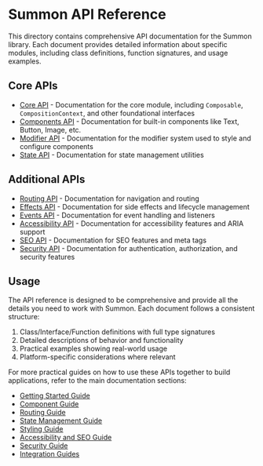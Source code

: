 # Summon API Reference

This directory contains comprehensive API documentation for the Summon library. Each document provides detailed information about specific modules, including class definitions, function signatures, and usage examples.

## Core APIs

- [Core API](core.md) - Documentation for the core module, including `Composable`, `CompositionContext`, and other foundational interfaces
- [Components API](components.md) - Documentation for built-in components like Text, Button, Image, etc.
- [Modifier API](modifier.md) - Documentation for the modifier system used to style and configure components
- [State API](state.md) - Documentation for state management utilities

## Additional APIs

- [Routing API](routing.md) - Documentation for navigation and routing
- [Effects API](effects.md) - Documentation for side effects and lifecycle management
- [Events API](events.md) - Documentation for event handling and listeners
- [Accessibility API](accessibility.md) - Documentation for accessibility features and ARIA support
- [SEO API](seo.md) - Documentation for SEO features and meta tags
- [Security API](security.md) - Documentation for authentication, authorization, and security features

## Usage

The API reference is designed to be comprehensive and provide all the details you need to work with Summon. Each document follows a consistent structure:

1. Class/Interface/Function definitions with full type signatures
2. Detailed descriptions of behavior and functionality
3. Practical examples showing real-world usage
4. Platform-specific considerations where relevant

For more practical guides on how to use these APIs together to build applications, refer to the main documentation sections:

- [Getting Started Guide](../getting-started.md)
- [Component Guide](../components.md)
- [Routing Guide](../routing.md)
- [State Management Guide](../state-management.md)
- [Styling Guide](../styling.md)
- [Accessibility and SEO Guide](../accessibility-and-seo.md)
- [Security Guide](../security.md)
- [Integration Guides](../integration-guides.md) 